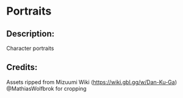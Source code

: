 # Portraits

## Description: 

Character portraits

## Credits: 

Assets ripped from Mizuumi Wiki (https://wiki.gbl.gg/w/Dan-Ku-Ga)
@MathiasWolfbrok for cropping

